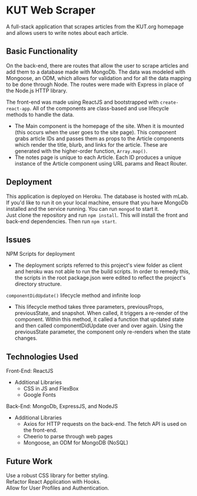 # KUT Web Scraper
A full-stack application that scrapes articles from the KUT.org homepage and allows users to write notes about each article.
## Basic Functionality
On the back-end, there are routes that allow the user to scrape articles and add them to a database made with MongoDb. The data was modeled with Mongoose, an ODM, which allows for validation and for all the data mapping to be done through Node. The routes were made with Express in place of the Node.js HTTP library.  

The front-end was made using ReactJS and bootstrapped with `create-react-app`. All of the components are class-based and use lifecycle methods to handle the data. 
- The Main component is the homepage of the site. When it is mounted (this occurs when the user goes to the site page). This component grabs article IDs and passes them as props to the Article components which render the title, blurb, and links for the article. These are generated with the higher-order function, `Array.map()`.
- The notes page is unique to each Article. Each ID produces a unique instance of the Article component using URL params and React Router. 
## Deployment
This application is deployed on Heroku. The database is hosted with mLab.  
If you'd like to run it on your local machine, ensure that you have MongoDb installed and the service running. You can run `mongod` to start it.  
Just clone the repository and run `npm install`. This will install the front and back-end dependencies. Then run `npm start`.  
## Issues
NPM Scripts for deployment
- The deployment scripts referred to this project's view folder as client and heroku was not able to run the build scripts. In order to remedy this, the scripts in the root package.json were edited to reflect the project's directory structure.

`componentDidUpdate()` lifecycle method and infinite loop
- This lifecycle method takes three parameters, previousProps, previousState, and snapshot. When called, it triggers a re-render of the component. Within this method, it called a function that updated state and then called componentDidUpdate over and over again. Using the previousState parameter, the component only re-renders when the state changes.  
## Technologies Used
Front-End: ReactJS
- Additional Libraries
    - CSS in JS and FlexBox
    - Google Fonts  

Back-End: MongoDb, ExpressJS, and NodeJS 
- Additional Libraries  
    - Axios for HTTP requests on the back-end. The fetch API is used on the front-end.
    - Cheerio to parse through web pages
    - Mongoose, an ODM for MongoDB (NoSQL)
## Future Work
Use a robust CSS library for better styling.  
Refactor React Application with Hooks.  
Allow for User Profiles and Authentication.